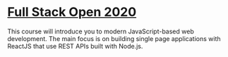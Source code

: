 # [Full Stack Open 2020](https://fullstackopen.com/)

This course will introduce you to modern JavaScript-based web development. The main focus is on building single page applications with ReactJS that use REST APIs built with Node.js.


